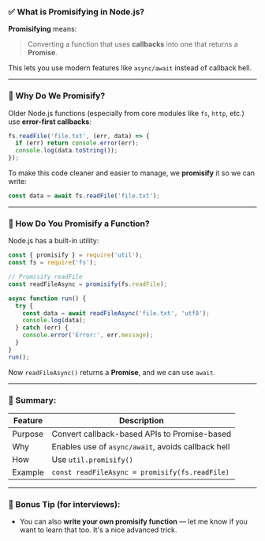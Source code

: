 ### ✅ What is Promisifying in Node.js?

**Promisifying** means:

> Converting a function that uses **callbacks** into one that returns a **Promise**.

This lets you use modern features like `async/await` instead of callback hell.

---

### 🔁 Why Do We Promisify?

Older Node.js functions (especially from core modules like `fs`, `http`, etc.) use **error-first callbacks**:

```js
fs.readFile('file.txt', (err, data) => {
  if (err) return console.error(err);
  console.log(data.toString());
});
```

To make this code cleaner and easier to manage, we **promisify** it so we can write:

```js
const data = await fs.readFile('file.txt');
```

---

### 🔧 How Do You Promisify a Function?

Node.js has a built-in utility:

```js
const { promisify } = require('util');
const fs = require('fs');

// Promisify readFile
const readFileAsync = promisify(fs.readFile);

async function run() {
  try {
    const data = await readFileAsync('file.txt', 'utf8');
    console.log(data);
  } catch (err) {
    console.error('Error:', err.message);
  }
}
run();
```

Now `readFileAsync()` returns a **Promise**, and we can use `await`.

---

### 📌 Summary:

| Feature | Description                                        |
| ------- | -------------------------------------------------- |
| Purpose | Convert callback-based APIs to Promise-based       |
| Why     | Enables use of `async/await`, avoids callback hell |
| How     | Use `util.promisify()`                             |
| Example | `const readFileAsync = promisify(fs.readFile)`     |

---

### 🧠 Bonus Tip (for interviews):

* You can also **write your own promisify function** — let me know if you want to learn that too. It's a nice advanced trick.
